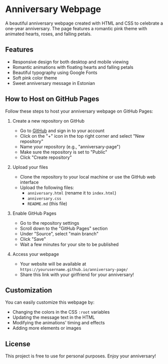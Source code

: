 # Anniversary Webpage

A beautiful anniversary webpage created with HTML and CSS to celebrate a one-year anniversary. The page features a romantic pink theme with animated hearts, roses, and falling petals.

## Features

- Responsive design for both desktop and mobile viewing
- Romantic animations with floating hearts and falling petals
- Beautiful typography using Google Fonts
- Soft pink color theme
- Sweet anniversary message in Estonian

## How to Host on GitHub Pages

Follow these steps to host your anniversary webpage on GitHub Pages:

1. Create a new repository on GitHub
   - Go to [GitHub](https://github.com) and sign in to your account
   - Click on the "+" icon in the top right corner and select "New repository"
   - Name your repository (e.g., "anniversary-page")
   - Make sure the repository is set to "Public"
   - Click "Create repository"

2. Upload your files
   - Clone the repository to your local machine or use the GitHub web interface
   - Upload the following files:
     - `anniversary.html` (rename it to `index.html`)
     - `anniversary.css`
     - `README.md` (this file)

3. Enable GitHub Pages
   - Go to the repository settings
   - Scroll down to the "GitHub Pages" section
   - Under "Source", select "main branch"
   - Click "Save"
   - Wait a few minutes for your site to be published

4. Access your webpage
   - Your website will be available at `https://yourusername.github.io/anniversary-page/`
   - Share this link with your girlfriend for your anniversary!

## Customization

You can easily customize this webpage by:
- Changing the colors in the CSS `:root` variables
- Updating the message text in the HTML
- Modifying the animations' timing and effects
- Adding more elements or images

## License

This project is free to use for personal purposes. Enjoy your anniversary! 
